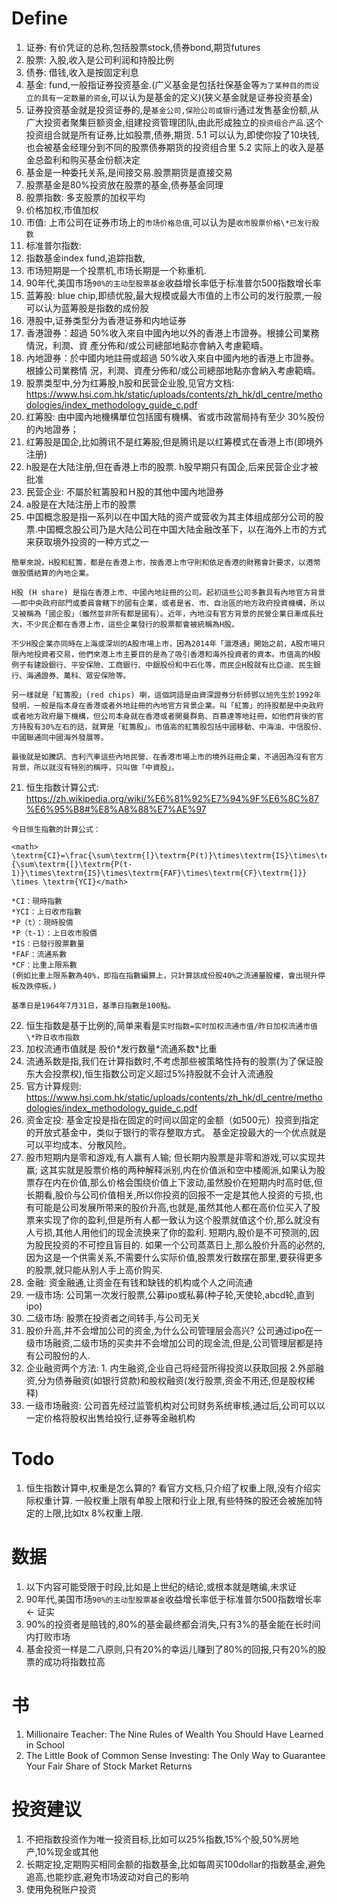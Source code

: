 # Define
1. 证券: 有价凭证的总称,包括股票stock,债券bond,期货futures
2. 股票: 入股,收入是公司利润和持股比例
3. 债券: 借钱,收入是按固定利息
4. 基金: fund,一般指证券投资基金.(广义基金是包括社保基金等`为了某种目的而设立的具有一定数量的资金`,可以认为是基金的定义)(狭义基金就是证券投资基金)
5. 证券投资基金就是投资证券的,是`基金公司,保险公司或银行`通过发售基金份额,从广大投资者聚集巨额资金,组建投资管理团队,由此形成独立的`投资组合产品`.这个投资组合就是所有证券,比如股票,债券,期货.
  5.1 可以认为,即使你投了10块钱,也会被基金经理分到不同的股票债券期货的投资组合里
  5.2 实际上的收入是基金总盈利和购买基金份额决定
6. 基金是一种委托关系,是间接交易.股票期货是直接交易
7. 股票基金是80%投资放在股票的基金,债券基金同理
8. 股票指数: 多支股票的加权平均
9. 价格加权,市值加权
10. 市值: 上市公司在证券市场上的`市场价格总值`,可以认为是`收市股票价格\*已发行股数`
11. 标准普尔指数: 
12. 指数基金index fund,追踪指数,
13. 市场短期是一个投票机,市场长期是一个称重机.
14. 90年代,美国市场`90%的主动型股票基金`收益增长率低于标准普尔500指数增长率
15. 蓝筹股: blue chip,即绩优股,最大规模或最大市值的上市公司的发行股票,一般可以认为蓝筹股是指数的成份股
16. 港股中,证券类型分为香港证券和内地证券
17. 香港證券：超過 50%收入來自中國內地以外的香港上市證券。根據公司業務情況，利潤、資
產分佈和/或公司總部地點亦會納入考慮範疇。
18. 內地證券：於中國内地註冊或超過 50%收入來自中國內地的香港上市證券。根據公司業務情
況，利潤、資產分佈和/或公司總部地點亦會納入考慮範疇。
18. 股票类型中,分为红筹股,h股和民营企业股,见官方文档: https://www.hsi.com.hk/static/uploads/contents/zh_hk/dl_centre/methodologies/index_methodology_guide_c.pdf
18. 红筹股: 由中國內地機構單位包括國有機構、省或市政當局持有至少 30%股份的內地證券；
19. 红筹股是国企,比如腾讯不是红筹股,但是腾讯是以红筹模式在香港上市(即境外注册)
20. h股是在大陆注册,但在香港上市的股票. h股早期只有国企,后来民营企业才被批准
21. 民营企业: 不屬於紅籌股和Ｈ股的其他中國內地證券
22. a股是在大陆注册上市的股票
23. 中国概念股是指一系列以在中国大陆的资产或营收为其主体组成部分公司的股票.中国概念股公司乃是大陆公司在中国大陆金融改革下，以在海外上市的方式来获取境外投资的一种方式之一
```
簡單來說，H股和紅籌，都是在香港上市，按香港上市守則和依足香港的財務會計要求，以港幣做股價結算的內地企業。

H股 (H share) 是指在香港上市、中國內地註冊的公司。起初這些公司多數具有內地官方背景——即中央政府部門或委員會轄下的國有企業，或者是省、市、自治區的地方政府投資機構，所以又被稱為「國企股」（雖然並非所有都是國有）。近年，內地沒有官方背景的民營企業日漸成長壯大，不少民企都在香港上市，這些企業發行的股票都會被統稱為H股。

不少H股企業亦同時在上海或深圳的A股市場上市，因為2014年「滬港通」開始之前，A股市場只限內地投資者交易，他們來港上市主要目的是為了吸引香港和海外投資者的資本。市值高的H股例子有建設銀行、平安保險、工商銀行、中銀股份和中石化等，而民企H股就有比亞迪、民生銀行、海通證券、萬科、眾安保險等。

另一樣就是「紅籌股」(red chips) 喇，這個詞語是由資深證券分析師鄧以旭先生於1992年發明，一般是指本身在香港或者外地註冊的內地官方背景企業。叫「紅籌」的持股都是中央政府或者地方政府屬下機構，但公司本身就在香港或者開曼群島、百慕達等地註冊，如他們背後的官方持股有30%左右的話，就算是「紅籌股」。市值高的紅籌股包括中國移動、中海油、中信股份、中國聯通同中國海外發展等。

最後就是如騰訊、吉利汽車這些內地民營、在香港市場上市的境外註冊企業，不過因為沒有官方背景，所以就沒有特別的稱呼，只叫做「中資股」。
```
21. 恒生指数计算公式: https://zh.wikipedia.org/wiki/%E6%81%92%E7%94%9F%E6%8C%87%E6%95%B8#%E8%A8%88%E7%AE%97
```
今日恒生指數的計算公式：

<math> \textrm{CI}=\frac{\sum\textrm{[}\textrm{P(t)}\times\textrm{IS}\times\textrm{FAF}\times\textrm{CF}\textrm{]}}{\sum\textrm{[}\textrm{P(t-1)}\times\textrm{IS}\times\textrm{FAF}\times\textrm{CF}\textrm{]}} \times \textrm{YCI}</math>

*CI：現時指數
*YCI：上日收市指數
*P（t）：現時股價
*P（t-1）：上日收市股價
*IS：已發行股票數量
*FAF：流通系數
*CF：比重上限系數
(例如比重上限系數為40%，即指在指數編算上，只計算該成份股40%之流通量股權，會出現升停板及跌停板。)

基準日是1964年7月31日，基準日指數是100點。
```
22. 恒生指数是基于比例的,简单来看是`实时指数=实时加权流通市值/昨日加权流通市值\*昨日收市指数`
23. 加权流通市值就是 股价\*发行数量\*流通系数\*比重
24. 流通系数是指,我们在计算指数时,不考虑那些被策略性持有的股票(为了保证股东大会投票权),恒生指数公司定义超过5%持股就不会计入流通股
25. 官方计算规则: https://www.hsi.com.hk/static/uploads/contents/zh_hk/dl_centre/methodologies/index_methodology_guide_c.pdf
26. 资金定投: 基金定投是指在固定的时间以固定的金额（如500元）投资到指定的开放式基金中，类似于银行的零存整取方式。 基金定投最大的一个优点就是可以平均成本、分散风险。
27. 股市短期内是零和游戏,有人赢有人输; 但长期内股票是非零和游戏,可以实现共赢; 这其实就是股票价格的两种解释派别,内在价值派和空中楼阁派,如果认为股票存在内在价值,那么价格会围绕价值上下波动,虽然股价在短期内时高时低,但长期看,股价与公司价值相关,所以你投资的回报不一定是其他人投资的亏损,也有可能是公司发展所带来的股价升高,也就是,虽然其他人都在高价位买入了股票来实现了你的盈利,但是所有人都一致认为这个股票就值这个价,那么就没有人亏损,其他人用他们的现金流换来了你的盈利. 短期内,股价是不可预测的,因为股民投资的不可控且盲目的. 如果一个公司蒸蒸日上,那么股价升高的必然的,因为这是一个供需关系,不需要什么实际价值,股票发行数摆在那里,要获得更多的股票,就只能从别人手上高价购买. 
28. 金融: 资金融通,让资金在有钱和缺钱的机构或个人之间流通
29. 一级市场: 公司第一次发行股票,公募ipo或私募(种子轮,天使轮,abcd轮,直到ipo)
30. 二级市场: 股票在投资者之间转手,与公司无关
31. 股价升高,并不会增加公司的资金,为什么公司管理层会高兴? 公司通过ipo在一级市场融资,二级市场的买卖并不会增加公司的现金流,但是,公司管理层都是持有公司股份的人.
32. 企业融资两个方法: 1. 内生融资,企业自己将经营所得投资以获取回报 2.外部融资,分为债券融资(如银行贷款)和股权融资(发行股票,资金不用还,但是股权稀释)
33. 一级市场融资: 公司首先经过监管机构对公司财务系统审核,通过后,公司可以以一定价格将股权出售给投行,证券等金融机构

# Todo
1. 恒生指数计算中,权重是怎么算的? 看官方文档,只介绍了权重上限,没有介绍实际权重计算. 一般权重上限有单股上限和行业上限,有些特殊的股还会被施加特定的上限,比如tx 8%权重上限.

# 数据
1. 以下内容可能受限于时段,比如是上世纪的结论,或根本就是瞎编,未求证
2. 90年代,美国市场`90%的主动型股票基金`收益增长率低于标准普尔500指数增长率 <- 证实
3. 90%的投资者是赔钱的,80%的基金最终都会消失,只有3%的基金能在长时间内打败市场
4. 基金投资一样是二八原则,只有20%的幸运儿赚到了80%的回报,只有20%的股票的成功将指数拉高


# 书
1. Millionaire Teacher: The Nine Rules of Wealth You Should Have Learned in School
2. The Little Book of Common Sense Investing: The Only Way to Guarantee Your Fair Share of Stock Market Returns

# 投资建议
1. 不把指数投资作为唯一投资目标,比如可以25%指数,15%个股,50%房地产,10%现金或其他
2. 长期定投,定期购买相同金额的指数基金,比如每周买100dollar的指数基金,避免追高,也能抄底,避免市场波动对自己的影响
3. 使用免税账户投资
